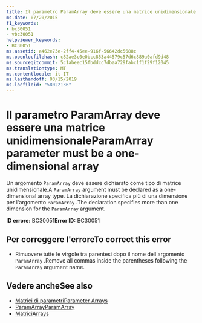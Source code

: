 ```yaml
---
title: Il parametro ParamArray deve essere una matrice unidimensionale
ms.date: 07/20/2015
f1_keywords:
- bc30051
- vbc30051
helpviewer_keywords:
- BC30051
ms.assetid: a462e73e-2ff4-45ee-916f-56642dc5688c
ms.openlocfilehash: c82ae3c0e0bcc853a44579c57d6c889a0afd9d48
ms.sourcegitcommit: 5c1abeec15fbddcc7dbaa729fabc1f1f29f12045
ms.translationtype: MT
ms.contentlocale: it-IT
ms.lasthandoff: 03/15/2019
ms.locfileid: "58022136"
---
```

# <a name="paramarray-parameter-must-be-a-one-dimensional-array"></a><span data-ttu-id="d305d-102">Il parametro ParamArray deve essere una matrice unidimensionale</span><span class="sxs-lookup"><span data-stu-id="d305d-102">ParamArray parameter must be a one-dimensional array</span></span>
<span data-ttu-id="d305d-103">Un argomento `ParamArray` deve essere dichiarato come tipo di matrice unidimensionale.</span><span class="sxs-lookup"><span data-stu-id="d305d-103">A `ParamArray` argument must be declared as a one-dimensional array type.</span></span> <span data-ttu-id="d305d-104">La dichiarazione specifica più di una dimensione per l'argomento `ParamArray` .</span><span class="sxs-lookup"><span data-stu-id="d305d-104">The declaration specifies more than one dimension for the `ParamArray` argument.</span></span>  
  
 <span data-ttu-id="d305d-105">**ID errore:** BC30051</span><span class="sxs-lookup"><span data-stu-id="d305d-105">**Error ID:** BC30051</span></span>  
  
## <a name="to-correct-this-error"></a><span data-ttu-id="d305d-106">Per correggere l'errore</span><span class="sxs-lookup"><span data-stu-id="d305d-106">To correct this error</span></span>  
  
-   <span data-ttu-id="d305d-107">Rimuovere tutte le virgole tra parentesi dopo il nome dell'argomento `ParamArray` .</span><span class="sxs-lookup"><span data-stu-id="d305d-107">Remove all commas inside the parentheses following the `ParamArray` argument name.</span></span>  
  
## <a name="see-also"></a><span data-ttu-id="d305d-108">Vedere anche</span><span class="sxs-lookup"><span data-stu-id="d305d-108">See also</span></span>

- [<span data-ttu-id="d305d-109">Matrici di parametri</span><span class="sxs-lookup"><span data-stu-id="d305d-109">Parameter Arrays</span></span>](../../visual-basic/programming-guide/language-features/procedures/parameter-arrays.md)
- [<span data-ttu-id="d305d-110">ParamArray</span><span class="sxs-lookup"><span data-stu-id="d305d-110">ParamArray</span></span>](../../visual-basic/language-reference/modifiers/paramarray.md)
- [<span data-ttu-id="d305d-111">Matrici</span><span class="sxs-lookup"><span data-stu-id="d305d-111">Arrays</span></span>](../../visual-basic/programming-guide/language-features/arrays/index.md)
